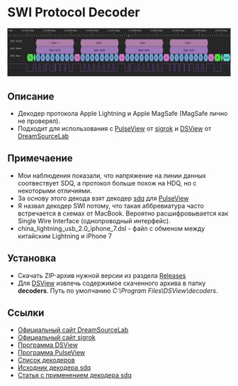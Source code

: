 # SWI Protocol Decoder
![Header Picture](header.jpg)

## Описание
* Декодер протокола Apple Lightning и Apple MagSafe (MagSafe лично не проверял).
* Подходит для использования с [PulseView](https://sigrok.org/wiki/Downloads) от [sigrok](https://sigrok.org/wiki/Main_Page) и [DSView](https://www.dreamsourcelab.com/download/) от [DreamSourceLab](https://www.dreamsourcelab.com/)

## Примечаение
* Мои наблюдения показали, что напряжение на линии данных соотвествует SDQ, а протокол больше похож на HDQ, но с некоторыми отличиями.
* За основу этого декода взят декодер [sdq](https://sigrok.org/wiki/Protocol_decoder:Sdq) для [PulseView](https://sigrok.org/wiki/Downloads)
* Я назвал декодер SWI потому, что такая аббревиатура часто встречается в схемах от MacBook. Вероятно расшифровывается как Single Wire Interface (однопроводный интерфейс).
* china_lightning_usb_2.0_iphone_7.dsl - файл с обменом между китайским Lightning и iPhone 7

## Установка
* Скачать ZIP-архив нужной версии из раздела [Releases](https://github.com/S-LABc/SWI-Protocol-Decoder/releases)
* Для [DSView](https://www.dreamsourcelab.com/download/) извлечь содержимое скаченного архива в папку **decoders**. Путь по умолчанию *C:\Program Files\DSView\decoders*.

## Ссылки
* [Официальный сайт DreamSourceLab](https://www.dreamsourcelab.com/)
* [Официальный сайт sigrok](https://sigrok.org/wiki/Main_Page)
* [Программа DSView](https://www.dreamsourcelab.com/download/)
* [Программа PulseView](https://sigrok.org/wiki/Downloads)
* [Список декодеров](https://sigrok.org/wiki/Protocol_decoders)
* [Исходник декодера sdq](https://sigrok.org/wiki/Protocol_decoder:Sdq)
* [Статья с применением декодера sdq](https://nyansatan.github.io/lightning/)
